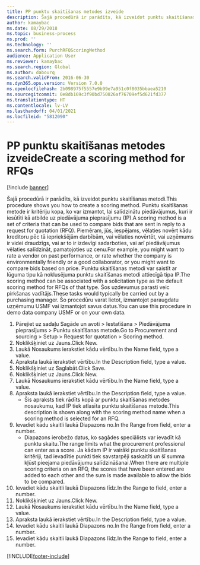 ```yaml
---
title: PP punktu skaitīšanas metodes izveide
description: Šajā procedūrā ir parādīts, kā izveidot punktu skaitīšanas metodi.
author: kamaybac
ms.date: 08/29/2018
ms.topic: business-process
ms.prod: ''
ms.technology: ''
ms.search.form: PurchRFQScoringMethod
audience: Application User
ms.reviewer: kamaybac
ms.search.region: Global
ms.author: dabourq
ms.search.validFrom: 2016-06-30
ms.dyn365.ops.version: Version 7.0.0
ms.openlocfilehash: 2b098975f5557e9b99e7a951c0f8035bbaea5210
ms.sourcegitcommit: 0e8db169c3f90bd750826af76709ef5d621fd377
ms.translationtype: HT
ms.contentlocale: lv-LV
ms.lasthandoff: 04/01/2021
ms.locfileid: "5812090"
---
```

# <a name="create-a-scoring-method-for-rfqs"></a><span data-ttu-id="4572f-103">PP punktu skaitīšanas metodes izveide</span><span class="sxs-lookup"><span data-stu-id="4572f-103">Create a scoring method for RFQs</span></span>

[!include [banner](../../includes/banner.md)]

<span data-ttu-id="4572f-104">Šajā procedūrā ir parādīts, kā izveidot punktu skaitīšanas metodi.</span><span class="sxs-lookup"><span data-stu-id="4572f-104">This procedure shows you how to create a scoring method.</span></span> <span data-ttu-id="4572f-105">Punktu skaitīšanas metode ir kritēriju kopa, ko var izmantot, lai salīdzinātu piedāvājumus, kuri ir iesūtīti kā atbilde uz piedāvājuma pieprasījumu (IP).</span><span class="sxs-lookup"><span data-stu-id="4572f-105">A scoring method is a set of criteria that can be used to compare bids that are sent in reply to a request for quotation (RFQ).</span></span> <span data-ttu-id="4572f-106">Piemēram, jūs, iespējams, vēlaties novērt kādu kreditoru pēc tā iepriekšējām darbībām, vai vēlaties novērtēt, vai uzņēmums ir videi draudzīgs, vai ar to ir izdevīgi sadarboties, vai arī piedāvājumus vēlaties salīdzināt, pamatojoties uz cenu.</span><span class="sxs-lookup"><span data-stu-id="4572f-106">For example, you might want to rate a vendor on past performance, or rate whether the company is environmentally friendly or a good collaborator, or you might want to compare bids based on price.</span></span> <span data-ttu-id="4572f-107">Punktu skaitīšanas metodi var saistīt ar lūguma tipu kā noklusējuma punktu skaitīšanas metodi attiecīgā tipa IP.</span><span class="sxs-lookup"><span data-stu-id="4572f-107">The scoring method can be associated with a solicitation type as the default scoring method for RFQs of that type.</span></span> <span data-ttu-id="4572f-108">Šos uzdevumus parasti veic pirkšanas vadītājs.</span><span class="sxs-lookup"><span data-stu-id="4572f-108">These tasks would typically be carried out by a purchasing manager.</span></span> <span data-ttu-id="4572f-109">Šo procedūru varat lietot, izmantojot paraugdatu uzņēmumu USMF vai izmantojot savus datus.</span><span class="sxs-lookup"><span data-stu-id="4572f-109">You can use this procedure in demo data company USMF or on your own data.</span></span>

1. <span data-ttu-id="4572f-110">Pārejiet uz sadaļu Sagāde un avoti > Iestatīšana > Piedāvājuma pieprasījums > Punktu skaitīšanas metode.</span><span class="sxs-lookup"><span data-stu-id="4572f-110">Go to Procurement and sourcing > Setup > Request for quotation > Scoring method.</span></span>
2. <span data-ttu-id="4572f-111">Noklikšķiniet uz Jauns.</span><span class="sxs-lookup"><span data-stu-id="4572f-111">Click New.</span></span>
3. <span data-ttu-id="4572f-112">Laukā Nosaukums ierakstiet kādu vērtību.</span><span class="sxs-lookup"><span data-stu-id="4572f-112">In the Name field, type a value.</span></span>
4. <span data-ttu-id="4572f-113">Apraksta laukā ierakstiet vērtību.</span><span class="sxs-lookup"><span data-stu-id="4572f-113">In the Description field, type a value.</span></span>
5. <span data-ttu-id="4572f-114">Noklikšķiniet uz Saglabāt.</span><span class="sxs-lookup"><span data-stu-id="4572f-114">Click Save.</span></span>
6. <span data-ttu-id="4572f-115">Noklikšķiniet uz Jauns.</span><span class="sxs-lookup"><span data-stu-id="4572f-115">Click New.</span></span>
7. <span data-ttu-id="4572f-116">Laukā Nosaukums ierakstiet kādu vērtību.</span><span class="sxs-lookup"><span data-stu-id="4572f-116">In the Name field, type a value.</span></span>
8. <span data-ttu-id="4572f-117">Apraksta laukā ierakstiet vērtību.</span><span class="sxs-lookup"><span data-stu-id="4572f-117">In the Description field, type a value.</span></span>
    * <span data-ttu-id="4572f-118">Šis apraksts tiek rādīts kopā ar punktu skaitīšanas metodes nosaukumu, kad IP tiek atlasīta punktu skaitīšanas metode.</span><span class="sxs-lookup"><span data-stu-id="4572f-118">This description is shown along with the scoring method name when a scoring method is selected for an RFQ.</span></span>  
9. <span data-ttu-id="4572f-119">Ievadiet kādu skaitli laukā Diapazons no.</span><span class="sxs-lookup"><span data-stu-id="4572f-119">In the Range from field, enter a number.</span></span>
    * <span data-ttu-id="4572f-120">Diapazons ierobežo datus, ko sagādes speciālists var ievadīt kā punktu skaitu.</span><span class="sxs-lookup"><span data-stu-id="4572f-120">The range limits what the procurement professional can enter as a score.</span></span> <span data-ttu-id="4572f-121">Ja kādam IP ir vairāki punktu skaitīšanas kritēriji, tad ievadītie punkti tiek savstarpēji saskaitīti un šī summa kļūst pieejama piedāvājumu salīdzināšanai.</span><span class="sxs-lookup"><span data-stu-id="4572f-121">When there are multiple scoring criteria on an RFQ, the scores that have been entered are added to each other and the sum is made available to allow the bids to be compared.</span></span>  
10. <span data-ttu-id="4572f-122">Ievadiet kādu skaitli laukā Diapazons līdz.</span><span class="sxs-lookup"><span data-stu-id="4572f-122">In the Range to field, enter a number.</span></span>
11. <span data-ttu-id="4572f-123">Noklikšķiniet uz Jauns.</span><span class="sxs-lookup"><span data-stu-id="4572f-123">Click New.</span></span>
12. <span data-ttu-id="4572f-124">Laukā Nosaukums ierakstiet kādu vērtību.</span><span class="sxs-lookup"><span data-stu-id="4572f-124">In the Name field, type a value.</span></span>
13. <span data-ttu-id="4572f-125">Apraksta laukā ierakstiet vērtību.</span><span class="sxs-lookup"><span data-stu-id="4572f-125">In the Description field, type a value.</span></span>
14. <span data-ttu-id="4572f-126">Ievadiet kādu skaitli laukā Diapazons no.</span><span class="sxs-lookup"><span data-stu-id="4572f-126">In the Range from field, enter a number.</span></span>
15. <span data-ttu-id="4572f-127">Ievadiet kādu skaitli laukā Diapazons līdz.</span><span class="sxs-lookup"><span data-stu-id="4572f-127">In the Range to field, enter a number.</span></span>



[!INCLUDE[footer-include](../../../includes/footer-banner.md)]